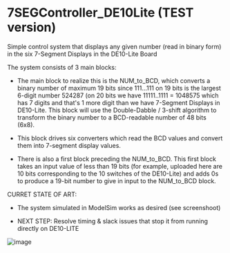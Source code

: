 # 7SEGController_DE10Lite (TEST version)

Simple control system that displays any given number (read in binary form) in the six 7-Segment Displays in the DE10-Lite Board

The system consists of 3 main blocks:

* The main block to realize this is the NUM_to_BCD, which converts a binary number of maximum 19 bits since 111...111 on 19 bits is the largest 6-digit number 524287 (on 20 bits we have 11111..1111 = 1048575 which has 7 digits and that's 1 more digit than we have 7-Segment Displays in DE10-Lite. This block will use the Double-Dabble / 3-shift algorithm to transform the binary number to a BCD-readable number of 48 bits (6x8).

* This block drives six converters which read the BCD values and convert them into 7-segment display values.

* There is also a first block preceding the NUM_to_BCD. This first block takes an input value of less than 19 bits (for example, uploaded here are 10 bits corresponding to the 10 switches of the DE10-Lite) and adds 0s to produce a 19-bit number to give in input to the NUM_to_BCD block.


CURRET STATE OF ART:
* The system simulated in ModelSim works as desired (see screenshoot)

* NEXT STEP: Resolve timing & slack issues that stop it from running directly on DE10-LITE

![image](https://user-images.githubusercontent.com/123891760/216140878-ed0b6db3-92ef-4b20-8300-a19f7699ebc7.png)
